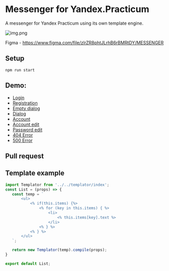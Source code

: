 Messenger for Yandex.Practicum
==============================

A messenger for Yandex Practicum using its own template engine.

![img.png](https://oviland.ru/storage/messenger.png)

Figma - https://www.figma.com/file/zlrZR8phtJLrhB6rBMRtDY/MESSENGER

Setup
-----
    npm run start

Demo:
-----
* [Login](https://netlify.app/)
* [Registration](https://netlify.app/registration.html)
* [Empty dialog](https://netlify.app/index.html)
* [Dialog](https://netlify.app/messages.html)
* [Account](https://netlify.app/account.html)
* [Account edit](https://netlify.app/account-edit.html)
* [Password edit](https://netlify.app/password-edit.html)
* [404 Error](https://netlify.app/404.html)
* [500 Error](https://netlify.app/500.html)

Pull request
------------

Template example
----------------
 ```jsx
import Templator from '../../templator/index';
const List = (props) => {
    const temp = `
        <ul>
            <% if(this.items) {%>
                <% for (key in this.items) { %>
                    <li>
                        <% this.items[key].text %>
                    </li>
                <% } %>
            <% } %>
        </ul>      
    `;

    return new Templator(temp).compile(props);
}

export default List;
```

